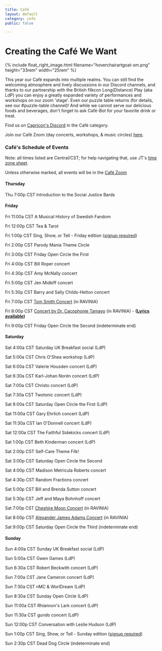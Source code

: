 ```yaml
---
title: Café
layout: default
category: info
public: false

---
```

# Creating the Café We Want

{% include float_right_image.html filename="hoverchairartgoat-sm.png" height="33rem" width="25rem" %}

This year our Café expands into multiple realms. You can still find the welcoming atmosphere and lively discussions in our Discord channels, and thanks to our partnership with the British filkcon Long(Distance) Play (aka LdP) you can enjoy a greatly expanded variety of performances and workshops on our zoom 'stage'. Even our puzzle table returns (for details, see our #puzzle-table channel)! And while we cannot serve our delicious foods and beverages, don't forget to ask Café-Bot for your favorite drink or treat.

Find us on [Capricon's Discord](https://discord.gg/Hra39Zkrhf) in the Café category.

Join our Café Zoom (day concerts, workshops, & music circles) [here](https://us02web.zoom.us/j/82090195223?pwd=QjZPVFpUVk1xTytaUjBCeGhJYlR0dz09).

### **Café's Schedule of Events**

Note: all times listed are Central/CST; for help navigating that, use JT's [time zone sheet](http://bit.ly/LongDistanceCapricon).

Unless otherwise marked, all events will be in the [Café Zoom](https://us02web.zoom.us/j/82090195223?pwd=QjZPVFpUVk1xTytaUjBCeGhJYlR0dz09)

#### Thursday

Thu 7:00p CST Introduction to the Social Justice Bards

#### Friday

Fri 11:00a CST A Musical History of Swedish Fandom

Fri 12:00p CST Tea & Tarot

Fri 1:00p CST Sing, Show, or Tell - Friday edition ([signup required](https://forms.gle/LzucPkDGAe5Jue1M6))

Fri 2:00p CST Parody Mania Theme Circle

Fri 3:00p CST Friday Open Circle the First

Fri 4:00p CST Bill Roper concert

Fri 4:30p CST Amy McNally concert

Fri 5:00p CST Jen Midkiff concert

Fri 5:30p CST Barry and Sally Childs-Helton concert

Fri 7:00p CST [Tom Smith Concert](https://virtual.capricon.org/ravinia) (in RAVINIA)

Fri 8:00p CST [Concert by Dr. Cacophonie Tamayo](https://virtual.capricon.org/ravinia) (in RAVINIA) - **(**[**Lyrics available**](https://drive.google.com/file/d/1JE7ZjkMkp_atxohYXdDloC2OGDvK4csJ/view?usp=sharing)**)**

Fri 9:00p CST Friday Open Circle the Second (indeterminate end)

#### Saturday

Sat 4:00a CST Saturday UK Breakfast social (LdP)

Sat 5:00a CST Chris O'Shea workshop (LdP)

Sat 6:00a CST Valerie Housden concert (LdP)

Sat 6:30a CST Karl-Johan Norén concert (LdP)

Sat 7:00a CST Christo concert (LdP)

Sat 7:30a CST Twotonic concert (LdP)

Sat 8:00a CST Saturday Open Circle the First (LdP)

Sat 11:00a CST Gary Ehrlich concert (LdP)

Sat 11:30a CST Ian O'Donnell concert (LdP)

Sat 12:00a CST The Faithful Sidekicks concert (LdP)

Sat 1:00p CST Beth Kinderman concert (LdP)

Sat 2:00p CST Self-Care Theme Filk!

Sat 3:00p CST Saturday Open Circle the Second

Sat 4:00p CST Madison Metricula Roberts concert

Sat 4:30p CST Random Fractions concert

Sat 5:00p CST Bill and Brenda Sutton concert

Sat 5:30p CST Jeff and Maya Bohnhoff concert

Sat 7:00p CST [Cheshire Moon Concert](https://virtual.capricon.org/ravinia) (in RAVINIA)

Sat 8:00p CST [Alexander James Adams Concert](https://virtual.capricon.org/ravinia) (in RAVINIA)

Sat 9:00p CST Saturday Open Circle the Third (indeterminate end)

#### Sunday

Sun 4:00a CST Sunday UK Breakfast social (LdP)

Sun 5:00a CST Gwen Games (LdP)

Sun 6:30a CST Robert Beckwith concert (LdP)

Sun 7:00a CST Jane Cameron concert (LdP)

Sun 7:30a CST nMC & WorlDream (LdP)

Sun 8:30a CST Sunday Open Circle (LdP)

Sun 11:00a CST Rhiannon's Lark concert (LdP)

Sun 11:30a CST gundo concert (LdP)

Sun 12:00p CST Conversation with Leslie Hudson (LdP)

Sun 1:00p CST Sing, Show, or Tell - Sunday edition ([signup required](https://forms.gle/KbkyafU1LZm2wGJo6))

Sun 2:30p CST Dead Dog Circle (indeterminate end)